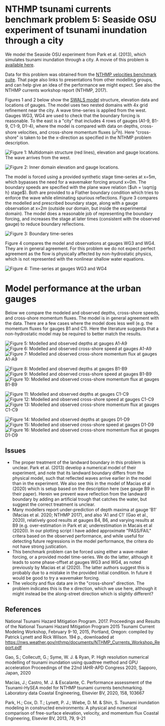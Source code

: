 # NTHMP tsunami currents benchmark problem 5: Seaside OSU experiment of tsunami inundation through a city

We model the Seaside OSU experiment from Park et al. (2013), which simulates tsunami inundation through a city. A movie of this problem is [available here](https://www.youtube.com/watch?v=nj98sHcTGOo).

Data for this problem was obtained from the [NTHMP velocities benchmark suite](http://coastal.usc.edu/currents_workshop/problems.html). That page also links to presentations from other modelling groups, and can help give an idea of the performance we might expect. See also the NTHMP currents workshop report (NTHMP, 2017).

Figures 1 and 2 below show the [SWALS model](model.f90) structure, elevation data and locations of gauges. The model uses two nested domains with 4x grid refinement near the city. A wave time-series is applied from the west. Gauges WG3, WG4 are used to check that the boundary forcing is reasonable. To the east is a "city" that includes 4 rows of gauges (A1-9, B1-9, C1-9, D1-4), where the model is compared with data on depths, cross-shore velocities, and cross-shore momentum fluxes ($u^2h$). Here "cross-shore" is taken to be the x-direction as specified in the NTHMP problem description.

![Figure 1: Multidomain structure (red lines), elevation and gauge locations. The wave arrives from the west.](Model_elevation_and_gauges.png)

![Figure 2: Inner domain elevation and gauge locations.](Model_elevation_and_gauges_zoom.png)

The model is forced using a provided synthetic stage time-series at x=5m, which bypasses the need for a wavemaker forcing around x=0m. The boundary speeds are specified with the plane wave relation ($uh = \sqrt{g h} stage$). Both are provided to a Flather boundary condition which tries to enforce the wave while eliminating spurious reflections. Figure 3 compares the modelled and prescribed boundary stage, along with a gauge observation at x=2m (outside our domain, but inside the experimental domain). The model does a reasonable job of representing the boundary forcing, and increases the stage at later times (consistent with the observed gauge) to reduce boundary reflections.

![Figure 3: Boundary time-series](boundary_check.png)

Figure 4 compares the model and observations at gauges WG3 and WG4. They are in general agreement. For this problem we do not expect perfect agreement as the flow is physically affected by non-hydrostatic physics, which is not represented with the nonlinear shallow water equations.

![Figure 4: Time-series at gauges WG3 and WG4](gauges_wg3_wg4.png)

# Model performance at the urban gauges

Below we compare the modeled and observed depths, cross-shore speeds, and cross-shore momentum fluxes. The model is in general agreement with the data. There are a few cases where the model does less well (e.g. the momentum fluxes for gauges B1 and C1). Here the literature suggests that a non-hydrostatic model may be required to better match the results.

![Figure 5: Modelled and observed depths at gauges A1-A9](urban_gauge_group_A_depth.png)
![Figure 6: Modelled and observed cross-shore speed at gauges A1-A9](urban_gauge_group_A_speed.png)
![Figure 7: Modelled and observed cross-shore momentum flux at gauges A1-A9](urban_gauge_group_A_convective_flux_hv2.png)

![Figure 8: Modelled and observed depths at gauges B1-B9](urban_gauge_group_B_depth.png)
![Figure 9: Modelled and observed cross-shore speed at gauges B1-B9](urban_gauge_group_B_speed.png)
![Figure 10: Modelled and observed cross-shore momentum flux at gauges B1-B9](urban_gauge_group_B_convective_flux_hv2.png)

![Figure 11: Modelled and observed depths at gauges C1-C9](urban_gauge_group_C_depth.png)
![Figure 12: Modelled and observed cross-shore speed at gauges C1-C9](urban_gauge_group_C_speed.png)
![Figure 13: Modelled and observed cross-shore momentum flux at gauges C1-C9](urban_gauge_group_C_convective_flux_hv2.png)

![Figure 14: Modelled and observed depths at gauges D1-D9](urban_gauge_group_D_depth.png)
![Figure 15: Modelled and observed cross-shore speed at gauges D1-D9](urban_gauge_group_D_speed.png)
![Figure 16: Modelled and observed cross-shore momentum flux at gauges D1-D9](urban_gauge_group_D_convective_flux_hv2.png)

## Issues

- The proper treatment of the landward boundary in this problem is unclear. Park et al. (2013) develop a numerical model of their experiment, and note that its landward boundary differs from the physical model, such that reflected waves arrive earlier in the model than in the experiment. We also see this in the model of Macias et al (2020) which is setup based on the description here (see gauge B9 in their paper). Herein we prevent wave reflection from the landward boundary by adding an artificial trough that catches the water, but suggest the correct treatment is unclear.
- Many modellers report under-prediction of depth maxima at gauge 'B1' (Macias et al. 2020; NTHMP 2017), and also 'A1 and C1' (Gao et al., 2020), relatively good results at gauges B4, B6, and varying results at B9 (e.g. over-estimation in Park et al; underestimation in Macais et al (2020)). In our plotting script I have added approximate "PASS/FAIL" critera based on the observed performance, and while useful for detecting future regressions in the model performance, the critera do not have strong justication.
- This benchmark problem can be forced using either a wave-maker forcing, or a provided model time-series. We do the latter, although it leads to some phase-offset at gauges WG3 and WG4, as noted previously by Macias et al (2020). The latter authors suggest this is probably due to a mistake in the provided initial condition. In future it would be good to try a wavemaker forcing.
- The velocity and flux data are in the "cross-shore" direction. The problem indicates this is the x direction, which we use here, although it might instead be the along-street direction which is slightly different?

## References

National Tsunami Hazard Mitigation Program. 2017. Proceedings and Results of the National Tsunami Hazard Mitigation Program 2015 Tsunami Current Modeling Workshop, February 9-10, 2015, Portland, Oregon: compiled by Patrick Lynett and Rick Wilson. 194 p., downloaded at https://nws.weather.gov/nthmp/documents/NTHMP_Currents_Workshop_Report.pdf

Gao, S.; Collecutt, G.; Syme, W. J. & Ryan, P. High resolution numerical modelling of tsunami inundation using quadtree method and GPU acceleration Proceedings of the 22nd IAHR-APD Congress 2020, Sapporo, Japan, 2020

Macías, J.; Castro, M. J. & Escalante, C. Performance assessment of the Tsunami-HySEA model for NTHMP tsunami currents benchmarking. Laboratory data Coastal Engineering, Elsevier BV, 2020, 158, 103667

Park, H.; Cox, D. T.; Lynett, P. J.; Wiebe, D. M. & Shin, S. Tsunami inundation modeling in constructed environments: A physical and numerical comparison of free-surface elevation, velocity, and momentum flux Coastal Engineering, Elsevier BV, 2013, 79, 9-21

